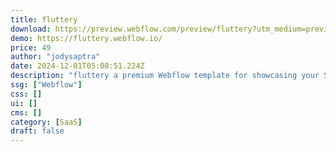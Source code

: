 ```yaml
---
title: fluttery
download: https://preview.webflow.com/preview/fluttery?utm_medium=preview_link&utm_source=designer&utm_content=fluttery&preview=cff58f1ccb0ca7b69f23a45161f485e3&locale=en&workflow=preview
demo: https://fluttery.webflow.io/
price: 49
author: "jodysaptra"
date: 2024-12-01T05:08:51.224Z
description: "fluttery a premium Webflow template for showcasing your SaaS and AI startup. Easily customizable to align with your brand. Launch in minutes, at a reasonable cost!"
ssg: ["Webflow"]
css: []
ui: []
cms: []
category: [SaaS]
draft: false
---
```

